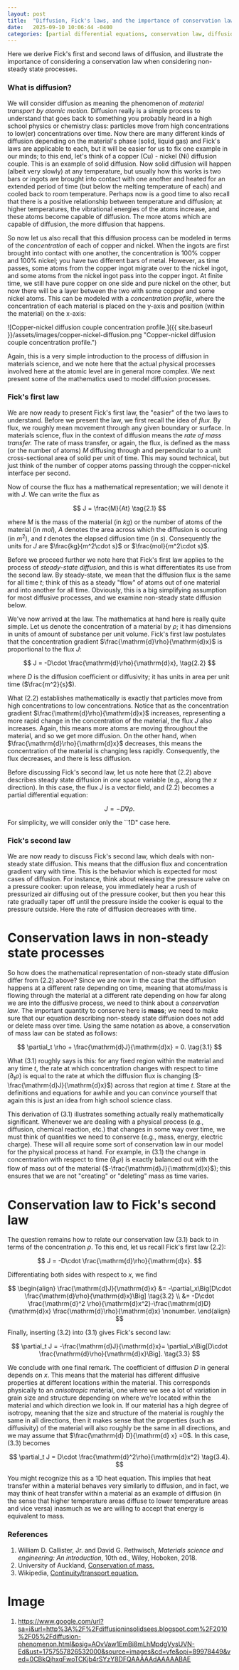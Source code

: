 ```yaml
---
layout: post
title:  "Diffusion, Fick's laws, and the importance of conservation laws in non-steady state processes"
date:   2025-09-10 10:06:44 -0400
categories: [partial differential equations, conservation law, diffusion]
---
```


Here we derive Fick's first and second laws of diffusion, and illustrate the importance of considering a conservation law when considering non-steady state processes.

<!-- more -->

### What is diffusion?
We will consider diffusion as meaning the phenomenon of *material transport by atomic motion.* Diffusion really is a simple process to understand that goes back to something you probably heard in a high school physics or chemistry class: particles move from high concentrations to low(er) concentrations over time. Now there are many different kinds of diffusion depending on the material's phase (solid, liquid gas) and Fick's laws are applicable to each, but it will be easier for us to fix one example in our minds; to this end, let's think of a copper (Cu) - nickel (Ni) diffusion couple. This is an example of solid diffusion. Now solid diffusion will happen (albeit very slowly) at any temperature, but usually how this works is two bars or ingots are brought into contact with one another and heated for an extended period of time (but below the melting temperature of each) and cooled back to room temperature. Perhaps now is a good time to also recall that there is a positive relationship between temperature and diffusion; at higher temperatures, the vibrational energies of the atoms increase, and these atoms become capable of diffusion. The more atoms which are capable of diffusion, the more diffusion that happens.

So now let us also recall that this diffusion process can be modeled in terms of the *concentration* of each of copper and nickel. When the ingots are first brought into contact with one another, the concentration is 100% copper and 100% nickel; you have two different bars of metal. However, as time passes, some atoms from the copper ingot migrate over to the nickel ingot, and some atoms from the nickel ingot pass into the copper ingot. At finite time, we still have pure copper on one side and pure nickel on the other, but now there will be a layer between the two with some copper and some nickel atoms. This can be modeled with a *concentration profile*, where the concentration of each material is placed on the y-axis and position (within the material) on the x-axis: 

![Copper-nickel diffusion couple concentration profile.]({{ site.baseurl }}/assets/images/copper-nickel-diffusion.png "Copper-nickel diffusion couple concentration profile.")

Again, this is a very simple introduction to the process of diffusion in materials science, and we note here that the actual physical processes involved here at the atomic level are in general more complex. We next present some of the mathematics used to model diffusion processes.



### Fick's first law
We are now ready to present Fick's first law, the \"easier\" of the two laws to understand. Before we present the law, we first recall the idea of *flux.* By flux, we roughly mean movement through any given boundary or surface. In materials science, flux in the context of diffusion means the *rate of mass transfer.* The rate of mass transfer, or again, the flux, is defined as the mass (or the number of atoms) $M$ diffusing through and perpendicular to a unit cross-sectional area of solid per unit of time. This may sound technical, but just think of the number of copper atoms passing through the copper-nickel interface per second.

Now of course the flux has a mathematical representation; we will denote it with $J$. We can write the flux as

$$
    J = \frac{M}{At} \tag{2.1}
$$

where $M$ is the mass of the material (in $kg$) or the number of atoms of the material (in $mol$), $A$ denotes the area across which the diffusion is occuring (in $m^2$), and $t$ denotes the elapsed diffusion time (in $s$). Consequently the units for $J$ are $\frac{kg}{m^2\cdot s}$ or $\frac{mol}{m^2\cdot s}$. 

Before we proceed further we note here that Fick's first law applies to the process of *steady-state diffusion*, and this is what differentiates its use from the second law. By steady-state, we mean that the diffusion flux is the same for all time $t$; think of this as a steady \"flow\" of atoms out of one material and into another for all time. Obviously, this is a big simplifying assumption for most diffusive processes, and we examine non-steady state diffusion below.

We've now arrived at the law. The mathematics at hand here is really quite simple. Let us denote the concentration of a material by $\rho$; it has dimensions in units of amount of substance per unit volume. Fick's first law postulates that the concentration gradient $\frac{\mathrm{d}\rho}{\mathrm{d}x}$ is proportional to the flux $J$: 

$$
    J = -D\cdot \frac{\mathrm{d}\rho}{\mathrm{d}x}, \tag{2.2}
$$

where $D$ is the diffusion coefficient or diffusivity; it has units in area per unit time ($\frac{m^2}{s}$).

What (2.2) establishes mathematically is exactly that particles move from high concentrations to low concentrations. Notice that as the concentration gradient $\frac{\mathrm{d}\rho}{\mathrm{d}x}$ increases, representing a more rapid change in the concentration of the material, the flux $J$ also increases. Again, this means more atoms are moving throughout the material, and so we get more diffusion. On the other hand, when $\frac{\mathrm{d}\rho}{\mathrm{d}x}$ decreases, this means the concentration of the material is changing less rapidly. Consequently, the flux decreases, and there is less diffusion.

Before discussing Fick's second law, let us note here that (2.2) above describes steady state diffusion in *one* space variable (e.g., along the $x$ direction). In this case, the flux $J$ is a vector field, and (2.2) becomes a partial differential equation: 

$$
    J = -D \nabla \rho.
$$

For simplicity, we will consider only the ``1D" case here.


### Fick's second law
We are now ready to discuss Fick's second law, which deals with non-steady state diffusion. This means that the diffusion flux and concentration gradient vary with time. This is the behavior which is expected for most cases of diffusion. For instance, think about releasing the pressure valve on a pressure cooker: upon release, you immediately hear a rush of pressurized air diffusing out of the pressure cooker, but then you hear this rate gradually taper off until the pressure inside the cooker is equal to the pressure outside. Here the rate of diffusion decreases with time.

# Conservation laws in non-steady state processes
So how does the mathematical representation of non-steady state diffusion differ from (2.2) above? Since we are now in the case that the diffusion happens at a different rate depending on time, meaning that atoms/mass is flowing through the material at a different rate depending on how far along we are into the diffusive process, we need to think about a *conservation law*. The important quantity to conserve here is **mass**; we need to make sure that our equation describing non-steady state diffusion does not add or delete mass over time. Using the same notation as above, a conservation of mass law can be stated as follows: 

$$
    \partial_t \rho + \frac{\mathrm{d}J}{\mathrm{d}x} = 0. \tag{3.1}
$$

What (3.1) roughly says is this: for any fixed region within the material and any time $t$, the rate at which concentration changes with respect to time ($\partial_t \rho$) is equal to the rate at which the diffusion flux is changing ($-\frac{\mathrm{d}J}{\mathrm{d}x}$) across that region at time $t$. Stare at the definitions and equations for awhile and you can convince yourself that again this is just an idea from high school science class.

This derivation of (3.1) illustrates something actually really mathematically significant. Whenever we are dealing with a physical process (e.g., diffusion, chemical reaction, etc.) that changes in some way over time, we must think of quantities we need to conserve (e.g., mass, energy, electric charge). These will all require some sort of conservation law in our model for the physical process at hand. For example, in (3.1) the change in concentration with respect to time ($\partial_t \rho$) is exactly balanced out with the flow of mass out of the material ($-\frac{\mathrm{d}J}{\mathrm{d}x}$); this ensures that we are not \"creating\" or \"deleting\" mass as time varies.

# Conservation law to Fick's second law
The question remains how to relate our conservation law (3.1) back to in terms of the concentration $\rho$. To this end, let us recall Fick's first law (2.2):

$$
    J = -D\cdot \frac{\mathrm{d}\rho}{\mathrm{d}x}.
$$

Differentiating both sides with respect to $x$, we find 

$$
\begin{align}
    \frac{\mathrm{d}J}{\mathrm{d}x} &= -\partial_x\Big[D\cdot \frac{\mathrm{d}\rho}{\mathrm{d}x}\Big] \tag{3.2} \\
        &= -D\cdot \frac{\mathrm{d}^2 \rho}{\mathrm{d}x^2}-\frac{\mathrm{d}D}{\mathrm{d}x} \frac{\mathrm{d}\rho}{\mathrm{d}x} \nonumber.
\end{align}
$$

Finally, inserting (3.2) into (3.1) gives Fick's second law: 

$$
    \partial_t J = -\frac{\mathrm{d}J}{\mathrm{d}x}= \partial_x\Big[D\cdot \frac{\mathrm{d}\rho}{\mathrm{d}x}\Big]. \tag{3.3}
$$

We conclude with one final remark. The coefficient of diffusion $D$ in general depends on $x$. This means that the material has different diffusive properties at different locations within the material. This corresponds physically to an *anisotropic* material, one where we see a lot of variation in grain size and structure depending on where we're located within the material and which direction we look in. If our material has a high degree of isotropy, meaning that the size and structure of the material is roughly the same in all directions, then it makes sense that the properties (such as diffusivity) of the material will also roughly be the same in all directions, and we may assume that $\frac{\mathrm{d} D}{\mathrm{d} x} =0$. In this case, (3.3) becomes 

$$
    \partial_t J = D\cdot \frac{\mathrm{d}^2\rho}{\mathrm{d}x^2} \tag{3.4}.
$$

You might recognize this as a 1D heat equation. This implies that heat transfer within a material behaves very similarly to diffusion, and in fact, we may think of heat transfer within a material as an example of diffusion (in the sense that higher temperature areas diffuse to lower temperature areas and vice versa) inasmuch as we are willing to accept that energy is equivalent to mass.



### References
1. William D. Callister, Jr. and David G. Rethwisch, *Materials science and engineering: An introduction*, 10th ed., Wiley, Hoboken, 2018.
2. University of Auckland, [Conservation of mass.](https://pkel015.connect.amazon.auckland.ac.nz/SolidMechanicsBooks/Part_III/Chapter_3_Stress_Mass_Momentum/Stress_Balance_Principles_01_Conservation_of_Mass.pdf)
3. Wikipedia, [Continuity/transport equation.](https://en.wikipedia.org/wiki/Continuity_equation)
# Image
1. https://www.google.com/url?sa=i&url=http%3A%2F%2Fdiffusioninsolidsees.blogspot.com%2F2010%2F05%2Fdiffusion-phenomenon.html&psig=AOvVaw1EmBi8mLhMpdgVysUVN-Ed&ust=1757557826532000&source=images&cd=vfe&opi=89978449&ved=0CBkQjhxqFwoTCKjb4rSYzY8DFQAAAAAdAAAAABAE